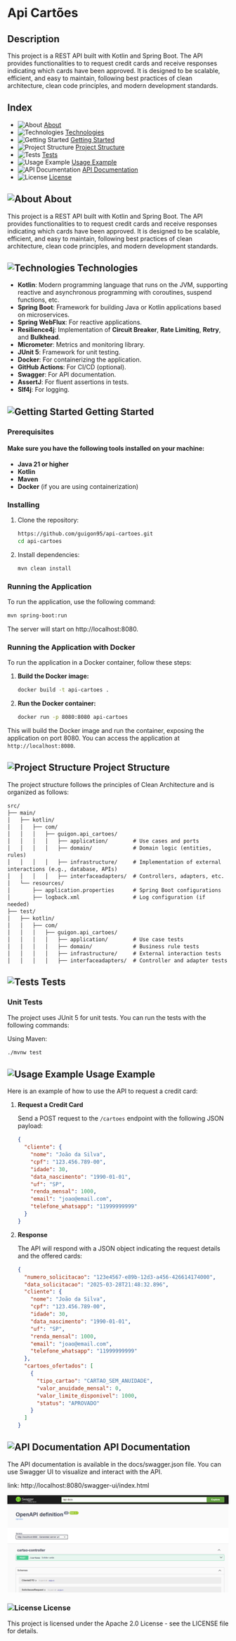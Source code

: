 
# Api Cartões

## Description

This project is a REST API built with Kotlin and Spring Boot. The API provides functionalities to to request credit cards and receive responses indicating which cards have been approved. It is designed to be scalable, efficient, and easy to maintain, following best practices of clean architecture, clean code principles, and modern development standards.

## Index

- ![About](https://img.icons8.com/fluency/15/000000/info.png) [About](#about)
- ![Technologies](https://img.icons8.com/fluency/15/000000/gear.png) [Technologies](#techonologies)
- ![Getting Started](https://img.icons8.com/fluency/15/000000/play.png) [Getting Started](#getting-started)
- ![Project Structure](https://img.icons8.com/fluency/15/000000/domain.png) [Project Structure](#project-structure)
- ![Tests](https://img.icons8.com/fluency/15/000000/checklist.png) [Tests](#tests)
- ![Usage Example](https://img.icons8.com/fluency/15/000000/code.png) [Usage Example](#usage-example)
- ![API Documentation](https://img.icons8.com/fluency/15/000000/book.png) [API Documentation](#api-documentation)
- ![License](https://img.icons8.com/fluency/15/000000/law.png) [License](#license)

## ![About](https://img.icons8.com/fluency/19/000000/info.png)  About

This project is a REST API built with Kotlin and Spring Boot. The API provides functionalities to to request credit cards and receive responses indicating which cards have been approved. It is designed to be scalable, efficient, and easy to maintain, following best practices of clean architecture, clean code principles, and modern development standards.

## ![Technologies](https://img.icons8.com/fluency/19/000000/gear.png) Technologies

- **Kotlin**: Modern programming language that runs on the JVM, supporting reactive and asynchronous programming with coroutines, suspend functions, etc.
- **Spring Boot**: Framework for building Java or Kotlin applications based on microservices.
- **Spring WebFlux**: For reactive applications.
- **Resilience4j**: Implementation of **Circuit Breaker**, **Rate Limiting**, **Retry**, and **Bulkhead**.
- **Micrometer**: Metrics and monitoring library.
- **JUnit 5**: Framework for unit testing.
- **Docker**: For containerizing the application.
- **GitHub Actions**: For CI/CD (optional).
- **Swagger**: For API documentation.
- **AssertJ**: For fluent assertions in tests.
- **Slf4j**: For logging.


## ![Getting Started](https://img.icons8.com/fluency/19/000000/play.png) Getting Started

### Prerequisites

#### Make sure you have the following tools installed on your machine:

- **Java 21 or higher**
- **Kotlin**
- **Maven** 
- **Docker** (if you are using containerization)

### Installing

1. Clone the repository:
    ```sh
    https://github.com/guigon95/api-cartoes.git
    cd api-cartoes
    ```

2. Install dependencies:
    ```sh
    mvn clean install
    ```

### Running the Application

To run the application, use the following command:
```sh
mvn spring-boot:run
```


The server will start on http://localhost:8080.

### Running the Application with Docker

To run the application in a Docker container, follow these steps:

1. **Build the Docker image:**

   ```sh
   docker build -t api-cartoes .
   ```

2. **Run the Docker container:**

   ```sh
   docker run -p 8080:8080 api-cartoes
   ```

This will build the Docker image and run the container, exposing the application on port 8080. You can access the application at `http://localhost:8080`.

## ![Project Structure](https://img.icons8.com/fluency/19/000000/domain.png) Project Structure

The project structure follows the principles of Clean Architecture and is organized as follows:

```
src/
├── main/
│   ├── kotlin/
│   │   ├── com/
│   │   │   ├── guigon.api_cartoes/
│   │   │   │   ├── application/        # Use cases and ports
│   │   │   │   ├── domain/             # Domain logic (entities, rules)
│   │   │   │   ├── infrastructure/     # Implementation of external interactions (e.g., database, APIs)
│   │   │   │   ├── interfaceadapters/  # Controllers, adapters, etc.
│   └── resources/
│       ├── application.properties      # Spring Boot configurations
│       ├── logback.xml                 # Log configuration (if needed)
├── test/
│   ├── kotlin/
│   │   ├── com/
│   │   │   ├── guigon.api_cartoes/
│   │   │   │   ├── application/        # Use case tests
│   │   │   │   ├── domain/             # Business rule tests
│   │   │   │   ├── infrastructure/     # External interaction tests
│   │   │   │   ├── interfaceadapters/  # Controller and adapter tests
```

## ![Tests](https://img.icons8.com/fluency/19/000000/checklist.png) Tests

### Unit Tests
The project uses JUnit 5 for unit tests. You can run the tests with the following commands:

Using Maven:
```sh
./mvnw test
```

## ![Usage Example](https://img.icons8.com/fluency/15/000000/code.png) Usage Example

Here is an example of how to use the API to request a credit card:

1. **Request a Credit Card**

   Send a POST request to the `/cartoes` endpoint with the following JSON payload:

   ```json
   {
     "cliente": {
       "nome": "João da Silva",
       "cpf": "123.456.789-00",
       "idade": 30,
       "data_nascimento": "1990-01-01",
       "uf": "SP",
       "renda_mensal": 1000,
       "email": "joao@email.com",
       "telefone_whatsapp": "11999999999"
     }
   }
   ```

2. **Response**

   The API will respond with a JSON object indicating the request details and the offered cards:

   ```json
   {
     "numero_solicitacao": "123e4567-e89b-12d3-a456-426614174000",
     "data_solicitacao": "2025-03-28T21:48:32.896",
     "cliente": {
       "nome": "João da Silva",
       "cpf": "123.456.789-00",
       "idade": 30,
       "data_nascimento": "1990-01-01",
       "uf": "SP",
       "renda_mensal": 1000,
       "email": "joao@email.com",
       "telefone_whatsapp": "11999999999"
     },
     "cartoes_ofertados": [
       {
         "tipo_cartao": "CARTAO_SEM_ANUIDADE",
         "valor_anuidade_mensal": 0,
         "valor_limite_disponivel": 1000,
         "status": "APROVADO"
       }
     ]
   }
   ```

## ![API Documentation](https://img.icons8.com/fluency/19/000000/book.png) API Documentation
The API documentation is available in the docs/swagger.json file. You can use Swagger UI to visualize and interact with the API.


link: http://localhost:8080/swagger-ui/index.html

![swagger.png](imagens/openapi.png)


### ![License](https://img.icons8.com/fluency/19/000000/law.png) License
This project is licensed under the Apache 2.0 License - see the LICENSE file for details.
